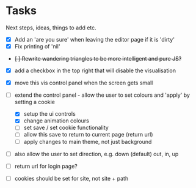# Tasks

Next steps, ideas, things to add etc.

- [x] Add an 'are you sure' when leaving the editor page if it is 'dirty'
- [x] Fix printing of 'nil'
- ~~[ ] Rewrite wandering triangles to be more intelligent and pure JS?~~
- [x] add a checkbox in the top right that will disable the visualisation
- [x] move this vis control panel when the screen gets small
- [ ] extend the control panel - allow the user to set colours and 'apply' by setting a cookie

    - [x] setup the ui controls
    - [x] change animation colours
    - [ ] set save / set cookie functionality
    - [ ] allow this save to return to current page (return url)
    - [ ] apply changes to main theme, not just background

- [ ] also allow the user to set direction, e.g. down (default) out, in, up
- [ ] return url for login page?
- [ ] cookies should be set for site, not site + path
